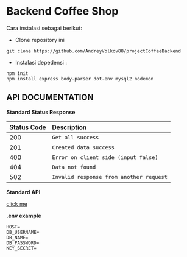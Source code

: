 # Backend Coffee Shop

Cara instalasi sebagai berikut:

- Clone repository ini

```cli
git clone https://github.com/AndreyVolkov88/projectCoffeeBackend
```

- Instalasi depedensi :

```
npm init
npm install express body-parser dot-env mysql2 nodemon
```

## API DOCUMENTATION

**Standard Status Response**

| Status Code | Description                             |
| :---------- | :-------------------------------------- |
| 200         | `Get all success`                       |
| 201         | `Created data success`                  |
| 400         | `Error on client side (input false)`    |
| 404         | `Data not found`                        |
| 502         | `Invalid response from another request` |


**Standard API**

[click me](https://github.com/roufurrohim/tester/blob/master/Coffee-shop.postman_collection.json)


**.env example**
```
HOST=
DB_USERNAME=
DB_NAME=
DB_PASSWORD= 
KEY_SECRET=
```